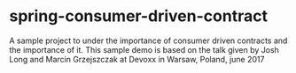 # spring-consumer-driven-contract
A sample project to under the importance of consumer driven contracts and the importance of it. This sample demo is based on the talk given by Josh Long and Marcin Grzejszczak at Devoxx in Warsaw, Poland, june 2017


